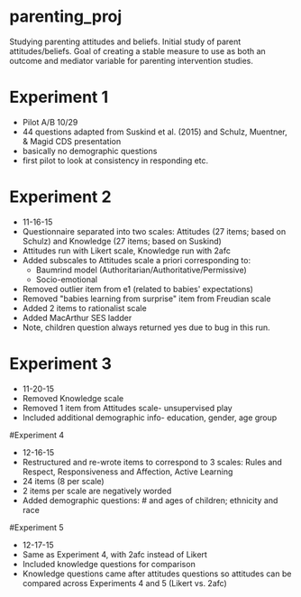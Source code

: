 # parenting_proj

Studying parenting attitudes and beliefs. Initial study of parent attitudes/beliefs. Goal of creating a stable measure to use as both an outcome and mediator variable for parenting intervention studies. 

# Experiment 1

* Pilot A/B 10/29
* 44 questions adapted from Suskind et al. (2015) and Schulz, Muentner, & Magid CDS presentation
* basically no demographic questions
* first pilot to look at consistency in responding etc. 

# Experiment 2

* 11-16-15
* Questionnaire separated into two scales: Attitudes (27 items; based on Schulz) and Knowledge (27 items; based on Suskind)
* Attitudes run with Likert scale, Knowledge run with 2afc
* Added subscales to Attitudes scale a priori corresponding to:
  - Baumrind model (Authoritarian/Authoritative/Permissive)
  - Socio-emotional
* Removed outlier item from e1 (related to babies' expectations)
* Removed "babies learning from surprise" item from Freudian scale
* Added 2 items to rationalist scale
* Added MacArthur SES ladder
* Note, children question always returned yes due to bug in this run.

# Experiment 3
* 11-20-15
* Removed Knowledge scale
* Removed 1 item from Attitudes scale- unsupervised play
* Included additional demographic info- education, gender, age group

#Experiment 4
* 12-16-15
* Restructured and re-wrote items to correspond to 3 scales: Rules and Respect, Responsiveness and Affection, Active Learning
* 24 items (8 per scale)
* 2 items per scale are negatively worded
* Added demographic questions: # and ages of children; ethnicity and race

#Experiment 5
* 12-17-15
* Same as Experiment 4, with 2afc instead of Likert
* Included knowledge questions for comparison
* Knowledge questions came after attitudes questions so attitudes can be compared across Experiments 4 and 5 (Likert vs. 2afc)

